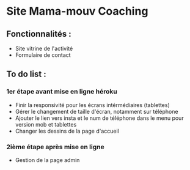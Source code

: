 # Site Mama-mouv Coaching 

## Fonctionnalités : 

- Site vitrine de l'activité 
- Formulaire de contact

## To do list : 

### 1er étape avant mise en ligne héroku 

- Finir la responsivité pour les écrans intérmédiaires (tablettes) 
- Gérer le changement de taille d'écran, notamment sur téléphone
- Ajouter le lien vers insta et le num de téléphone dans le menu pour version mob et tablettes
- Changer les dessins de la page d'accueil 


### 2ième étape après mise en ligne

- Gestion de la page admin 